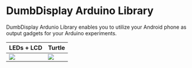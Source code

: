 # DumbDisplay Arduino Library

DumbDisplay Ardunio Library enables you to utilize your Android phone as output gadgets for your Arduino experiments.

| LEDs + LCD | Turtle |
|------------|--------|
|![](https://raw.githubusercontent.com/trevorwslee/MCExtension-DumbDisplay/master/screenshots/phone1.png)|![](https://raw.githubusercontent.com/trevorwslee/MCExtension-DumbDisplay/master/screenshots/phone2.png)|


